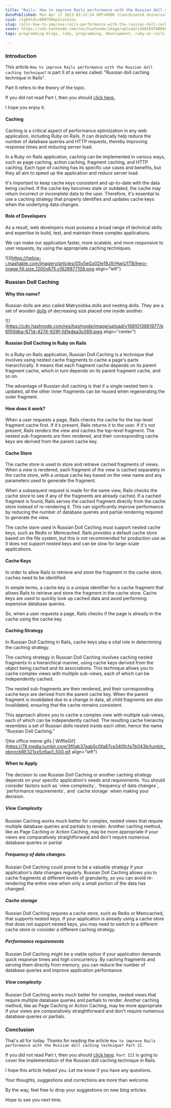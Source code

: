 ```yaml
---
title: "Rails: How to improve Rails performance with the Russian doll caching technique? [Part II - Theory]"
datePublished: Mon Apr 17 2023 03:22:54 GMT+0000 (Coordinated Universal Time)
cuid: clgk9tdiz000709mp3zzn2zou
slug: rails-how-to-improve-rails-performance-with-the-russian-doll-caching-technique-part-ii
cover: https://cdn.hashnode.com/res/hashnode/image/upload/v1681697880665/fd04093f-8532-4cdf-bf1b-d931bf16b7fd.jpeg
tags: programming-blogs, ruby, programming, development, ruby-on-rails

---
```


### Introduction

This article `How to improve Rails performance with the Russian doll caching technique?` is part II of a series called: "Russian doll caching technique in Rails".

Part II refers to the theory of the topic.

If you did not read Part I, then you should [click here.](https://blog.alexandrecalaca.com/rails-how-to-improve-rails-performance-with-the-russian-doll-caching-technique-part-i)

I hope you enjoy it.

#### Caching

Caching is a critical aspect of performance optimization in any web application, including Ruby on Rails. It can drastically help reduce the number of database queries and HTTP requests, thereby improving response times and reducing server load.

In a Ruby on Rails application, caching can be implemented in various ways, such as page caching, action caching, fragment caching, and HTTP caching. Each type of caching has its specific use cases and benefits, but they all aim to speed up the application and reduce server load.

It's important to keep cache keys consistent and up-to-date with the data being cached. If the cache key becomes stale or outdated, the cache may return incorrect or incomplete data to the user. Therefore, it's essential to use a caching strategy that properly identifies and updates cache keys when the underlying data changes.

#### Role of Developers

As a result, web developers must possess a broad range of technical skills and expertise to build, test, and maintain these complex applications.

We can make our application faster, more scalable, and more responsive to user requests, by using the appropriate caching techniques.

![](https://helios-i.mashable.com/imagery/articles/05y5eGz02le19JXrHwiU1TB/hero-image.fill.size_1200x675.v1626877109.png align="left")

### Russian Doll Caching

#### Why this name?

Russian dolls are also called Matryoshka dolls and nesting dolls. They are a set of wooden [dolls](https://en.wikipedia.org/wiki/Doll) of decreasing size placed one inside another.

![](https://cdn.hashnode.com/res/hashnode/image/upload/v1681013661977/b6f00dba-671d-4274-929f-fd1edea3c069.jpeg align="center")

#### Russian Doll Caching in Ruby on Rails

In a Ruby on Rails application, Russian Doll Caching is a technique that involves using nested cache fragments to cache a page's parts hierarchically. It means that each fragment cache depends on its parent fragment cache, which in turn depends on its parent fragment cache, and so on.

The advantage of Russian doll caching is that if a single nested item is updated, all the other inner fragments can be reused when regenerating the outer fragment.

#### How does it work?

When a user requests a page, Rails checks the cache for the top-level fragment cache first. If it's present, Rails returns it to the user. If it's not present, Rails renders the view and caches the top-level fragment. The nested sub-fragments are then rendered, and their corresponding cache keys are derived from the parent cache key.

#### Cache Store

The cache store is used to store and retrieve cached fragments of views. When a view is rendered, each fragment of the view is cached separately in the cache store, with a unique cache key based on the view name and any parameters used to generate the fragment.

When a subsequent request is made for the same view, Rails checks the cache store to see if any of the fragments are already cached. If a cached fragment is found, Rails serves the cached fragment directly from the cache store instead of re-rendering it. This can significantly improve performance by reducing the number of database queries and partial rendering required to generate the view.

The cache store used in Russian Doll Caching must support nested cache keys, such as Redis or Memcached. Rails provides a default cache store based on the file system, but this is not recommended for production use as it does not support nested keys and can be slow for large-scale applications.

#### Cache Keys

In order to allow Rails to retrieve and store the fragment in the cache store, caches need to be identified.

In simple terms, a cache key is a unique identifier for a cache fragment that allows Rails to retrieve and store the fragment in the cache store. Cache keys are used to quickly look up cached data and avoid performing expensive database queries.

So, when a user requests a page, Rails checks if the page is already in the cache using the cache key.

#### Caching Strategy

In Russian Doll Caching in Rails, cache keys play a vital role in determining the caching strategy.

The caching strategy in Russian Doll Caching involves caching nested fragments in a hierarchical manner, using cache keys derived from the object being cached and its associations. This technique allows you to cache complex views with multiple sub-views, each of which can be independently cached.

The nested sub-fragments are then rendered, and their corresponding cache keys are derived from the parent cache key. When the parent fragment is invalidated due to a change in data, all child fragments are also invalidated, ensuring that the cache remains consistent.

This approach allows you to cache a complex view with multiple sub-views, each of which can be independently cached. The resulting cache hierarchy resembles a set of Russian dolls nested inside each other, hence the name "Russian Doll Caching."

![the office meme gifs | WiffleGif](https://78.media.tumblr.com/3f0ab37aab5c0fa87ce340fcfa7b043b/tumblr_pbnncbRE321xx5z6ao1_500.gif align="left")

#### When to Apply

The decision to use Russian Doll Caching or another caching strategy depends on your specific application's needs and requirements. You should consider factors such as \`view complexity\`, \`frequency of data changes\`, \`performance requirements\`, and \`cache storage\` when making your decision.

##### View Complexity
Russian Caching works much better for complex, nested views that require multiple database queries and partials to render. Another caching method, like as Page Caching or Action Caching, may be more appropriate if your views are comparatively straightforward and don't require numerous database queries or partial

##### Frequency of data changes.
Russian Doll Caching could prove to be a valuable strategy if your application's data changes regularly. Russian Doll Caching allows you to cache fragments at different levels of granularity, so you can avoid re-rendering the entire view when only a small portion of the data has changed.

##### Cache storage

Russian Doll Caching requires a cache store, such as Redis or Memcached, that supports nested keys. If your application is already using a cache store that does not support nested keys, you may need to switch to a different cache store or consider a different caching strategy.

##### Performance requirements

Russian Doll Caching might be a viable option if your application demands quick response times and high concurrency. By caching fragments and serving them directly from memory, you can reduce the number of database queries and improve application performance.

##### View complexity

Russian Doll Caching works much better for complex, nested views that require multiple database queries and partials to render. Another caching method, like as Page Caching or Action Caching, may be more appropriate if your views are comparatively straightforward and don't require numerous database queries or partials.

### Conclusion

That's all for today. Thanks for reading the article `How to improve Rails performance with the Russian doll caching technique? Part II.`

If you did not read Part I, then you should [click here](https://blog.alexandrecalaca.com/rails-how-to-improve-rails-performance-with-the-russian-doll-caching-technique-part-i). `Part III` is going to cover the implementation of the Russian doll caching technique in Rails.

I hope this article helped you. Let me know if you have any questions.

Your thoughts, suggestions and corrections are more than welcome.

By the way, feel free to drop your suggestions on new blog articles.

Hope to see you next time.